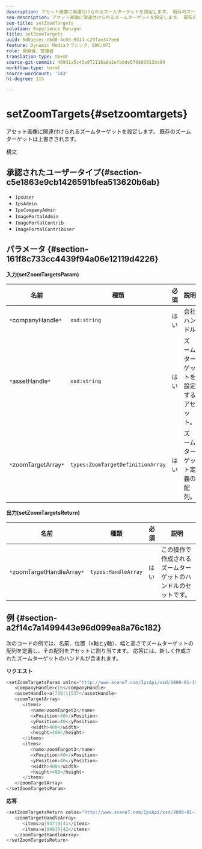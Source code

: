 ```yaml
---
description: アセット画像に関連付けられるズームターゲットを設定します。 既存のズームターゲットは上書きされます。
seo-description: アセット画像に関連付けられるズームターゲットを設定します。 既存のズームターゲットは上書きされます。
seo-title: setZoomTargets
solution: Experience Manager
title: setZoomTargets
uuid: 5d0aecec-ebd8-4c69-9514-c29fae347ee6
feature: Dynamic Mediaクラシック，SDK/API
role: 開発者，管理者
translation-type: tm+mt
source-git-commit: 469d1a5c43a972116a8a2efb0de5708800130a99
workflow-type: tm+mt
source-wordcount: '143'
ht-degree: 11%

---
```



# setZoomTargets{#setzoomtargets}

アセット画像に関連付けられるズームターゲットを設定します。 既存のズームターゲットは上書きされます。

構文

## 承認されたユーザータイプ{#section-c5e1863e9cb1426591bfea513620b6ab}

* `IpsUser`
* `IpsAdmin`
* `IpsCompanyAdmin`
* `ImagePortalAdmin`
* `ImagePortalContrib`
* `ImagePortalContribUser`

## パラメータ {#section-161f8c733cc4439f94a06e12119d4226}

**入力(setZoomTargetsParam)**

| 名前 | 種類 | 必須 | 説明 |
|---|---|---|---|
| `*`companyHandle`*` | `xsd:string` | はい | 会社ハンドル |
| `*`assetHandle`*` | `xsd:string` | はい | ズームターゲットを設定するアセット。 |
| `*`zoomTargetArray`*` | `types:ZoomTargetDefinitionArray` | はい | ズームターゲット定義の配列。 |

**出力(setZoomTargetsReturn)**

| 名前 | 種類 | 必須 | 説明 |
|---|---|---|---|
| `*`zoomTargetHandleArray`*` | `types:HandleArray` | はい | この操作で作成されるズームターゲットのハンドルのセットです。 |

## 例 {#section-a2f14c7a1499443e96d099ea8a76c182}

次のコードの例では、名前、位置（x軸とy軸）、幅と高さでズームターゲットの配列を定義し、その配列をアセットに割り当てます。 応答には、新しく作成されたズームターゲットのハンドルが含まれます。

**リクエスト**

```java
<setZoomTargetsParam xmlns="http://www.scene7.com/IpsApi/xsd/2008-01-15">
   <companyHandle>c|6</companyHandle>
   <assetHandle>a|739|1|537</assetHandle>
   <zoomTargetArray>
      <items>
         <name>zoomTarget2</name>
         <xPosition>40</xPosition>
         <yPosition>40</yPosition>
         <width>400</width>
         <height>400</height>
      </items>
      <items>
         <name>zoomTarget3</name>
         <xPosition>40</xPosition>
         <yPosition>40</yPosition>
         <width>400</width>
         <height>400</height>
      </items>
   </zoomTargetArray>
</setZoomTargetsParam>
```

**応答**

```java
<setZoomTargetsReturn xmlns="http://www.scene7.com/IpsApi/xsd/2008-01-15">
   <zoomTargetHandleArray>
      <items>a|947|9|41</items>
      <items>a|948|9|42</items>
   </zoomTargetHandleArray>
</setZoomTargetsReturn>
```

